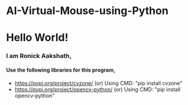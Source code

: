 # AI-Virtual-Mouse-using-Python
# Hello World!
### I am Ronick Aakshath,

#### Use the following libraries for this program,
* https://pypi.org/project/cvzone/ (or) 
  Using CMD: "pip install cvzone"
* https://pypi.org/project/opencv-python/ (or) 
  Using CMD: "pip install opencv-python"
